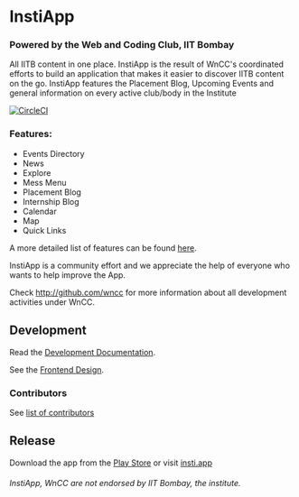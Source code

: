 InstiApp
===============
### Powered by the Web and Coding Club, IIT Bombay

All IITB content in one place. InstiApp is the result of WnCC's coordinated efforts to build an application that makes it easier to discover IITB content on the go. InstiApp features the Placement Blog, Upcoming Events and general information on every active club/body in the Institute

[![CircleCI](https://circleci.com/gh/wncc/InstiApp/tree/master.svg?style=shield)](https://circleci.com/gh/wncc/InstiApp/tree/master)

### Features:
* Events Directory
* News
* Explore
* Mess Menu
* Placement Blog
* Internship Blog
* Calendar
* Map
* Quick Links

A more detailed list of features can be found [here](https://docs.google.com/document/d/1L4wzuw88JrLyBt1DvnjavtAwhJkXgNSIxJG3yBsLwQ0/edit?usp=sharing).

InstiApp is a community effort and we appreciate the help of everyone who wants to help improve the App.

Check http://github.com/wncc for more information about all development activities under WnCC.

Development
-----------

Read the [Development Documentation](https://iitbapp1.docs.apiary.io/).

See the [Frontend Design](https://drive.google.com/open?id=1YJRUvsyqR5QtfWYug_PoBJ08p-criCPo).

### Contributors
See [list of contributors](https://github.com/wncc/InstiApp/graphs/contributors)

Release
-------

Download the app from the [Play Store](https://play.google.com/store/apps/details?id=app.insti) or visit [insti.app](https://insti.app)

###### InstiApp, WnCC are not endorsed by IIT Bombay, the institute.
